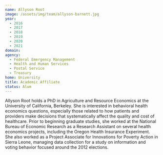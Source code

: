 ```yaml
---
name: Allyson Root
image: /assets/img/team/allyson-barnett.jpg
year: 
  - 2016
  - 2017
  - 2018
  - 2019
  - 2020
  - 2021
domain:
agency:
  - Federal Emergency Management 
  - Health and Human Services
  - Postal Service
  - Treasury
home: University
title: Academic Affiliate
status: Alum
---
```


Allyson Root holds a PhD in Agriculture and Resource Economics at the University of California, Berkeley.  She is interested in behavioral health economics questions, especially those related to how patients and providers make decisions that systematically affect the quality and cost of healthcare.  Prior to beginning graduate studies, she worked at the National Bureau of Economic Research as a Research Assistant on several health economics projects, including the Oregon Health Insurance Experiment.  She also worked as a Project Associate for Innovations for Poverty Action in Sierra Leone, managing data collection for a study on information and voting behavior focused around the 2012 elections. 
